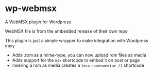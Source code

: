 # wp-webmsx
A WebMSX plugin for Wordpress

WebMSX file is from the embedded release of their own repo

This plugin is just a simple wrapper to make integration with Wordpress easy

* Adds .rom as a mime-type, you can now upload rom files as media
* Adds support for the `msx` shortcode to embed it on post or page
* Insering a rom as media creates a `[msx rom=<media> /]` shortcode
